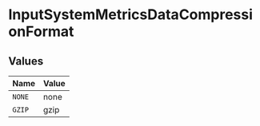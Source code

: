 # InputSystemMetricsDataCompressionFormat


## Values

| Name   | Value  |
| ------ | ------ |
| `NONE` | none   |
| `GZIP` | gzip   |